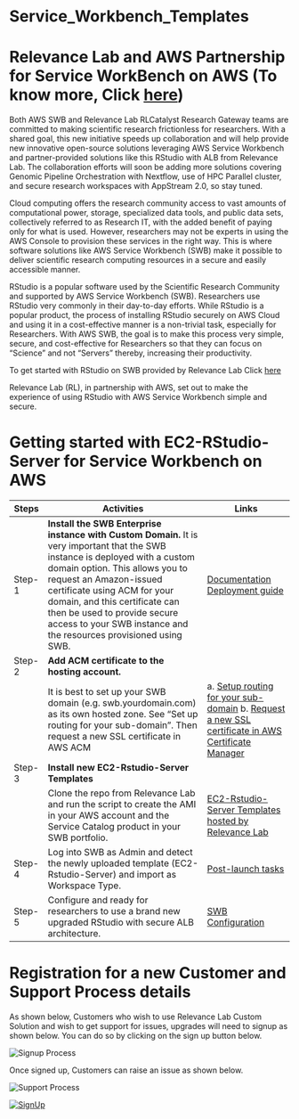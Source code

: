 


# Service_Workbench_Templates

# Relevance Lab and AWS Partnership for Service WorkBench on AWS (To know more, Click [here](https://gd1.relevancelab.com/aws-service-workbench/))
Both AWS SWB and Relevance Lab RLCatalyst Research Gateway teams are committed to making scientific research frictionless for researchers. With a shared goal, this new initiative speeds up collaboration and will help provide new innovative open-source solutions leveraging AWS Service Workbench and partner-provided solutions like this RStudio with ALB from Relevance Lab. The collaboration efforts will soon be adding more solutions covering Genomic Pipeline Orchestration with Nextflow, use of HPC Parallel cluster, and secure research workspaces with AppStream 2.0, so stay tuned.

Cloud computing offers the research community access to vast amounts of computational power, storage, specialized data tools, and public data sets, collectively referred to as Research IT, with the added benefit of paying only for what is used. However, researchers may not be experts in using the AWS Console to provision these services in the right way. This is where software solutions like AWS Service Workbench (SWB) make it possible to deliver scientific research computing resources in a secure and easily accessible manner.

RStudio is a popular software used by the Scientific Research Community and supported by AWS Service Workbench (SWB). Researchers use RStudio very commonly in their day-to-day efforts. While RStudio is a popular product, the process of installing RStudio securely on AWS Cloud and using it in a cost-effective manner is a non-trivial task, especially for Researchers. With AWS SWB, the goal is to make this process very simple, secure, and cost-effective for Researchers so that they can focus on “Science” and not “Servers” thereby, increasing their productivity.

To get started with RStudio on SWB provided by Relevance Lab Click [here](https://github.com/RLOpenCatalyst/Service_Workbench_Templates/tree/main/RStudio)

Relevance Lab (RL), in partnership with AWS, set out to make the experience of using RStudio with AWS Service Workbench simple and secure.

# Getting started with EC2-RStudio-Server for Service Workbench on AWS


|    Steps      |   Activities   |   Links                          |
|--------|------------|--------------------------------|
| Step-1  | **Install the SWB Enterprise instance with Custom Domain.** It is very important that the SWB instance is deployed with a custom domain option. This allows you to request an Amazon-issued certificate using ACM for your domain, and this certificate can then be used to provide secure access to your SWB instance and the resources provisioned using SWB. | [Documentation](https://docs.aws.amazon.com/solutions/latest/service-workbench-on-aws/overview.html)  [Deployment guide](https://docs.aws.amazon.com/solutions/latest/service-workbench-on-aws/automated-deployment.html) |
| Step-2 |    **Add ACM certificate to the hosting account.** 
|| It is best to set up your SWB domain (e.g. swb.yourdomain.com) as its own hosted zone. See “Set up routing for your sub-domain”. Then request a new SSL certificate in AWS ACM  | a. [Setup routing for your sub-domain](https://docs.aws.amazon.com/Route53/latest/DeveloperGuide/dns-routing-traffic-for-subdomains.html) b. [Request a new SSL certificate in AWS Certificate Manager](https://docs.aws.amazon.com/acm/latest/userguide/gs-acm-request-public.html)|
|Step-3| **Install new EC2-Rstudio-Server Templates**
||Clone the repo from Relevance Lab and run the script to create the AMI in your AWS account and the Service Catalog product in your SWB portfolio. |[EC2-Rstudio-Server Templates hosted by Relevance Lab](https://github.com/RLOpenCatalyst/Service_Workbench_Templates/blob/main/RStudio/README.md)|
|Step-4|Log into SWB as Admin and detect the newly uploaded template (EC2-Rstudio-Server) and import as Workspace Type.   |[Post-launch tasks](https://docs.aws.amazon.com/solutions/latest/service-workbench-on-aws/automated-deployment.html#step-2.-post-launch-tasks)|  
|Step-5|Configure and ready for researchers to use a brand new upgraded RStudio with secure ALB architecture.| [SWB Configuration](https://github.com/RLOpenCatalyst/Service_Workbench_Templates/blob/main/RStudio/README.md#configuration)||



# Registration for a new Customer and Support Process details

As shown below, Customers who wish to use Relevance Lab Custom Solution and wish to get support for issues, upgrades will need to signup as shown below. You can do so by clicking on the sign up button below.

![Signup Process](https://user-images.githubusercontent.com/63344463/122382998-10d79d80-cf88-11eb-9cea-562a958e0346.jpg)

Once signed up, Customers can raise an issue as shown below.

![Support Process](https://user-images.githubusercontent.com/63344463/122383529-893e5e80-cf88-11eb-965b-da984dcba1a4.jpg)


[![SignUp](https://user-images.githubusercontent.com/63344463/122757544-5f04dd80-d2b5-11eb-9a76-87391229b1cd.png)](https://gd1.relevancelab.com/registration-form/)
